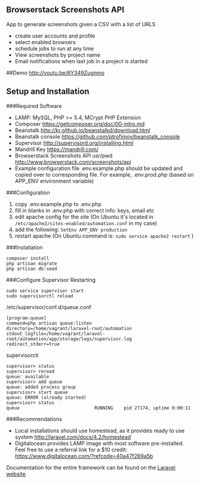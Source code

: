 ## Browserstack Screenshots API

App to generate screenshots given a CSV with a list of URLS
- create user accounts and profile
- select enabled browsers
- schedule jobs to run at any time
- View screenshots by project name
- Email notifications when last job in a project is started

##Demo
http://youtu.be/6Y349Zugnmo

## Setup and Installation

###Required Software
- LAMP: MySQL, PHP >= 5.4, MCrypt PHP Extension
- Composer https://getcomposer.org/doc/00-intro.md
- Beanstalk http://kr.github.io/beanstalkd/download.html
- Beanstalk console https://github.com/ptrofimov/beanstalk_console
- Supervisor http://supervisord.org/installing.html
- Mandrill Key https://mandrill.com/
- Browserstack Screenshots API usr/pwd http://www.browserstack.com/screenshots/api
- Example configuration file .env.example.php should be updated and copied over to corresponding file. For example, .env.prod.php (based on APP_ENV environment variable)

###Configuration
1. copy .env.example.php to .env.php
2. fill in blanks in .env.php with correct info: keys, email etc
3. edit apache config for the site (On Ubuntu it's located in `/etc/apache2/sites-enabled/automation.conf` in my case)
4. add the following: `SetEnv APP_ENV production`
5. restart apache (On Ubuntu command is: `sudo service apache2 restart` )

###Installation
```
composer install
php artisan migrate
php artisan db:seed
```
###Configure Supervisor
Restarting
```
sudo service supervisor start
sudo supervisorctl reload
```

/etc/supervisor/conf.d/queue.conf
```
[program:queue]
command=php artisan queue:listen
directory=/home/vagrant/laravel-root/automation
stdout_logfile=/home/vagrant/laravel-root/automation/app/storage/logs/supervisor.log
redirect_stderr=true
```

supervisorctl
```
supervisor> status
supervisor> reread
queue: available
supervisor> add queue
queue: added process group
supervisor> start queue
queue: ERROR (already started)
supervisor> status
queue                            RUNNING    pid 27174, uptime 0:00:11
```


###Recommendations
- Local installations should use homestead, as it provides ready to use system http://laravel.com/docs/4.2/homestead
- Digitalocean provides LAMP image with most software pre-installed. Feel free to use a referral link for a $10 credit: https://www.digitalocean.com/?refcode=40a47f269a5b


Documentation for the entire framework can be found on the [Laravel website](http://laravel.com/docs).


